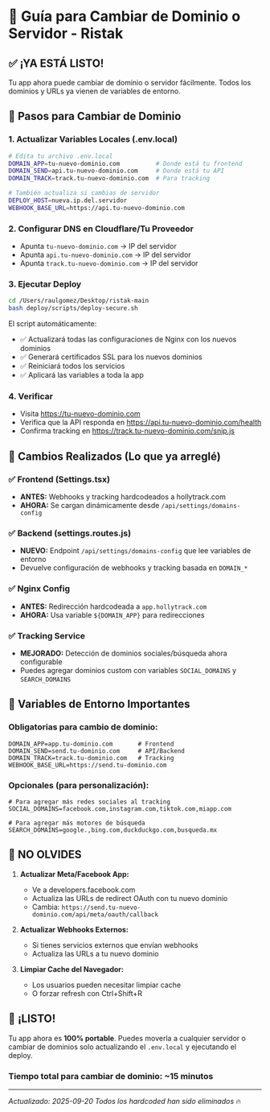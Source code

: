 # 🚀 Guía para Cambiar de Dominio o Servidor - Ristak

## ✅ ¡YA ESTÁ LISTO!

Tu app ahora puede cambiar de dominio o servidor fácilmente. Todos los dominios y URLs ya vienen de variables de entorno.

## 📝 Pasos para Cambiar de Dominio

### 1. Actualizar Variables Locales (.env.local)
```bash
# Edita tu archivo .env.local
DOMAIN_APP=tu-nuevo-dominio.com          # Donde está tu frontend
DOMAIN_SEND=api.tu-nuevo-dominio.com     # Donde está tu API
DOMAIN_TRACK=track.tu-nuevo-dominio.com  # Para tracking

# También actualiza si cambias de servidor
DEPLOY_HOST=nueva.ip.del.servidor
WEBHOOK_BASE_URL=https://api.tu-nuevo-dominio.com
```

### 2. Configurar DNS en Cloudflare/Tu Proveedor
- Apunta `tu-nuevo-dominio.com` → IP del servidor
- Apunta `api.tu-nuevo-dominio.com` → IP del servidor
- Apunta `track.tu-nuevo-dominio.com` → IP del servidor

### 3. Ejecutar Deploy
```bash
cd /Users/raulgomez/Desktop/ristak-main
bash deploy/scripts/deploy-secure.sh
```

El script automáticamente:
- ✅ Actualizará todas las configuraciones de Nginx con los nuevos dominios
- ✅ Generará certificados SSL para los nuevos dominios
- ✅ Reiniciará todos los servicios
- ✅ Aplicará las variables a toda la app

### 4. Verificar
- Visita https://tu-nuevo-dominio.com
- Verifica que la API responda en https://api.tu-nuevo-dominio.com/health
- Confirma tracking en https://track.tu-nuevo-dominio.com/snip.js

## 🔄 Cambios Realizados (Lo que ya arreglé)

### ✅ Frontend (Settings.tsx)
- **ANTES:** Webhooks y tracking hardcodeados a hollytrack.com
- **AHORA:** Se cargan dinámicamente desde `/api/settings/domains-config`

### ✅ Backend (settings.routes.js)
- **NUEVO:** Endpoint `/api/settings/domains-config` que lee variables de entorno
- Devuelve configuración de webhooks y tracking basada en `DOMAIN_*`

### ✅ Nginx Config
- **ANTES:** Redirección hardcodeada a `app.hollytrack.com`
- **AHORA:** Usa variable `${DOMAIN_APP}` para redirecciones

### ✅ Tracking Service
- **MEJORADO:** Detección de dominios sociales/búsqueda ahora configurable
- Puedes agregar dominios custom con variables `SOCIAL_DOMAINS` y `SEARCH_DOMAINS`

## 🎯 Variables de Entorno Importantes

### Obligatorias para cambio de dominio:
```env
DOMAIN_APP=app.tu-dominio.com       # Frontend
DOMAIN_SEND=send.tu-dominio.com     # API/Backend
DOMAIN_TRACK=track.tu-dominio.com   # Tracking
WEBHOOK_BASE_URL=https://send.tu-dominio.com
```

### Opcionales (para personalización):
```env
# Para agregar más redes sociales al tracking
SOCIAL_DOMAINS=facebook.com,instagram.com,tiktok.com,miapp.com

# Para agregar más motores de búsqueda
SEARCH_DOMAINS=google.,bing.com,duckduckgo.com,busqueda.mx
```

## 🚨 NO OLVIDES

1. **Actualizar Meta/Facebook App:**
   - Ve a developers.facebook.com
   - Actualiza las URLs de redirect OAuth con tu nuevo dominio
   - Cambia: `https://send.tu-nuevo-dominio.com/api/meta/oauth/callback`

2. **Actualizar Webhooks Externos:**
   - Si tienes servicios externos que envían webhooks
   - Actualiza las URLs a tu nuevo dominio

3. **Limpiar Cache del Navegador:**
   - Los usuarios pueden necesitar limpiar cache
   - O forzar refresh con Ctrl+Shift+R

## 🎉 ¡LISTO!

Tu app ahora es **100% portable**. Puedes moverla a cualquier servidor o cambiar de dominios solo actualizando el `.env.local` y ejecutando el deploy.

### Tiempo total para cambiar de dominio: ~15 minutos

---
*Actualizado: 2025-09-20*
*Todos los hardcoded han sido eliminados* 🔥